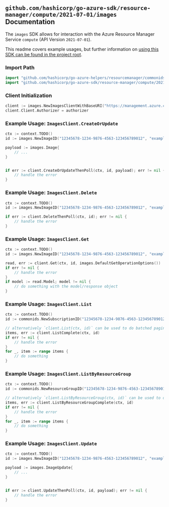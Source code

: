 
## `github.com/hashicorp/go-azure-sdk/resource-manager/compute/2021-07-01/images` Documentation

The `images` SDK allows for interaction with the Azure Resource Manager Service `compute` (API Version `2021-07-01`).

This readme covers example usages, but further information on [using this SDK can be found in the project root](https://github.com/hashicorp/go-azure-sdk/tree/main/docs).

### Import Path

```go
import "github.com/hashicorp/go-azure-helpers/resourcemanager/commonids"
import "github.com/hashicorp/go-azure-sdk/resource-manager/compute/2021-07-01/images"
```


### Client Initialization

```go
client := images.NewImagesClientWithBaseURI("https://management.azure.com")
client.Client.Authorizer = authorizer
```


### Example Usage: `ImagesClient.CreateOrUpdate`

```go
ctx := context.TODO()
id := images.NewImageID("12345678-1234-9876-4563-123456789012", "example-resource-group", "imageValue")

payload := images.Image{
	// ...
}


if err := client.CreateOrUpdateThenPoll(ctx, id, payload); err != nil {
	// handle the error
}
```


### Example Usage: `ImagesClient.Delete`

```go
ctx := context.TODO()
id := images.NewImageID("12345678-1234-9876-4563-123456789012", "example-resource-group", "imageValue")

if err := client.DeleteThenPoll(ctx, id); err != nil {
	// handle the error
}
```


### Example Usage: `ImagesClient.Get`

```go
ctx := context.TODO()
id := images.NewImageID("12345678-1234-9876-4563-123456789012", "example-resource-group", "imageValue")

read, err := client.Get(ctx, id, images.DefaultGetOperationOptions())
if err != nil {
	// handle the error
}
if model := read.Model; model != nil {
	// do something with the model/response object
}
```


### Example Usage: `ImagesClient.List`

```go
ctx := context.TODO()
id := commonids.NewSubscriptionID("12345678-1234-9876-4563-123456789012")

// alternatively `client.List(ctx, id)` can be used to do batched pagination
items, err := client.ListComplete(ctx, id)
if err != nil {
	// handle the error
}
for _, item := range items {
	// do something
}
```


### Example Usage: `ImagesClient.ListByResourceGroup`

```go
ctx := context.TODO()
id := commonids.NewResourceGroupID("12345678-1234-9876-4563-123456789012", "example-resource-group")

// alternatively `client.ListByResourceGroup(ctx, id)` can be used to do batched pagination
items, err := client.ListByResourceGroupComplete(ctx, id)
if err != nil {
	// handle the error
}
for _, item := range items {
	// do something
}
```


### Example Usage: `ImagesClient.Update`

```go
ctx := context.TODO()
id := images.NewImageID("12345678-1234-9876-4563-123456789012", "example-resource-group", "imageValue")

payload := images.ImageUpdate{
	// ...
}


if err := client.UpdateThenPoll(ctx, id, payload); err != nil {
	// handle the error
}
```

